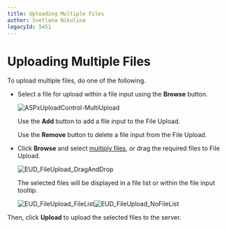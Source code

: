 ```yaml
---
title: Uploading Multiple Files
author: Svetlana Nikulina
legacyId: 5451
---
```

# Uploading Multiple Files
To upload multiple files, do one of the following.
* Select a file for upload within a file input using the **Browse** button.
	
	![ASPxUploadControl-MultiUpload](../../images/img9000.png)
	
	Use the **Add** button to add a file input to the File Upload.
	
	Use the **Remove** button to delete a file input from the File Upload.
* Click **Browse** and select [multiply files](multi-file-selection.md), or drag the required files to File Upload.
	
	![EUD_FileUpload_DragAndDrop](../../images/img25560.png)
	
	The selected files will be displayed in a file list or within the file input tooltip.
	
	![EUD_FileUpload_FileList](../../images/img25561.png)![EUD_FileUpload_NoFileList](../../images/img25562.png)

Then, click **Upload** to upload the selected files to the server.